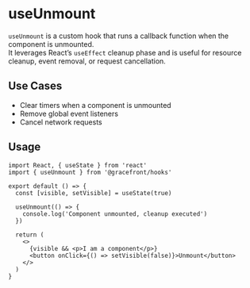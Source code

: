 # useUnmount

`useUnmount` is a custom hook that runs a callback function when the component is unmounted.  
It leverages React’s `useEffect` cleanup phase and is useful for resource cleanup, event removal, or request cancellation.

## Use Cases
- Clear timers when a component is unmounted
- Remove global event listeners
- Cancel network requests

## Usage

```tsx
import React, { useState } from 'react'
import { useUnmount } from '@gracefront/hooks'

export default () => {
  const [visible, setVisible] = useState(true)

  useUnmount(() => {
    console.log('Component unmounted, cleanup executed')
  })

  return (
    <>
      {visible && <p>I am a component</p>}
      <button onClick={() => setVisible(false)}>Unmount</button>
    </>
  )
}
